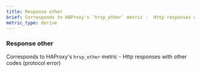 ```yaml
---
title: Response other
brief: Corresponds to HAProxy's `hrsp_other` metric -  Http responses with other codes (protocol error)
metric_type: derive
---
```

### Response other

Corresponds to HAProxy's `hrsp_other` metric -  Http responses with other codes (protocol error)